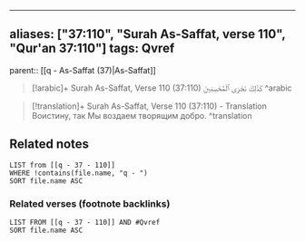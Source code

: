 
---
aliases: ["37:110", "Surah As-Saffat, verse 110", "Qur'an 37:110"]
tags: Qvref
---

parent:: [[q - As-Saffat (37)|As-Saffat]]

> [!arabic]+ Surah As-Saffat, Verse 110 (37:110)
> <span class="quran-arabic">كَذَٰلِكَ نَجْزِى ٱلْمُحْسِنِينَ</span>
^arabic

> [!translation]+ Surah As-Saffat, Verse 110 (37:110) - Translation
> Воистину, так Мы воздаем творящим добро.
^translation



## Related notes
```dataview
LIST from [[q - 37 - 110]]
WHERE !contains(file.name, "q - ")
SORT file.name ASC
```

### Related verses (footnote backlinks)
```dataview
LIST FROM [[q - 37 - 110]] AND #Qvref
SORT file.name ASC
```

